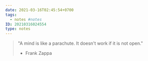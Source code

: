 ```yaml
---
date: 2021-03-16T02:45:54+0700
tags:
  - notes #notes
ID: 20210316024554
type: notes
---
```


> "A mind is like a parachute. It doesn't work if it is not open."
> 
> - Frank Zappa